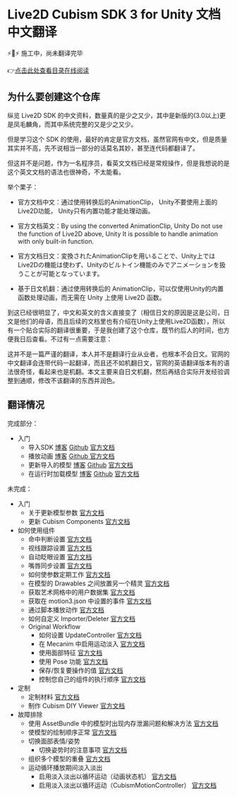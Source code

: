 # Live2D Cubism SDK 3 for Unity 文档中文翻译
⚡🚧⚡ 施工中，尚未翻译完毕

👉[点击此处查看目录在线阅读](https://blog.gtf35.top/tag/Live2D-Unity-%E6%96%87%E6%A1%A3%E7%BF%BB%E8%AF%91/)

## 为什么要创建这个仓库

纵览 Live2D SDK 的中文资料，数量真的是少之又少，其中是新版的(3.0以上)更是凤毛麟角，而其中系统完整的又是少之又少。

但是学习这个 SDK 的使用，最好的肯定是官方文档，虽然官网有中文，但是质量其实并不高，先不说相当一部分的话莫名其妙，甚至连代码都翻译了。

但这并不是问题，作为一名程序员，看英文文档已经是常规操作，但是我想说的是这个英文文档的语法也很神奇，不太能看。

举个栗子：

- 官方文档中文：通过使用转换后的AnimationClip， Unity不要使用上面的Live2D功能， Unity只有内置功能才能处理动画。

- 官方文档英文：By using the converted AnimationClip, Unity Do not use the function of Live2D above, Unity It is possible to handle animation with only built-in function.

- 官方文档日文：変換されたAnimationClipを用いることで、Unity上ではLive2Dの機能は使わず、Unityのビルトイン機能のみでアニメーションを扱うことが可能となっています。

- 基于日文机翻：通过使用转换后的 AnimationClip，可以仅使用Unity的内置函数处理动画，而无需在 Unity 上使用 Live2D 函数。

到这已经很明显了，中文和英文的含义直接变了（相信日文的原因是这是公司，日文是他们的母语，而且后续的文档里也有介绍在Unity上使用Live2D函数），所以有一个贴合实际的翻译很重要，于是我创建了这个仓库，既节约后人的时间，也方便我日后查看。不过有一点需要注意：

这并不是一篇严谨的翻译，本人并不是翻译行业从业者，也根本不会日文。官网的中文翻译会连带代码一起翻译，而且还不如机翻日文，官网的英语翻译版本有的语法很奇怪，看起来也是机翻。本文主要来自日文机翻，然后再结合实际开发经验调整到通顺，修改不该翻译的东西并润色。

## 翻译情况

完成部分：

- 入门
  - 导入SDK    [博客](https://blog.gtf35.top/cubism-sdk-tutorials-getting-started-sdk-import/) [Github](https://github.com/gtf35/live2d_unity_sdk_chinese_document/blob/main/%E5%85%A5%E9%97%A8/%E5%AF%BC%E5%85%A5SDK.md) [官方文档](https://docs.live2d.com/cubism-sdk-tutorials/getting-started/)
  - 播放动画    [博客](https://blog.gtf35.top/cubism-sdk-tutorials-getting-started-animation/) [Github ](https://github.com/gtf35/live2d_unity_sdk_chinese_document/blob/main/%E5%85%A5%E9%97%A8/%E6%92%AD%E6%94%BE%E5%8A%A8%E7%94%BB.md) [官方文档](https://docs.live2d.com/cubism-sdk-tutorials/animation/)
  - 更新导入的模型    [博客](https://blog.gtf35.top/cubism-sdk-tutorials-getting-started-reimportmodel/) [Github](https://github.com/gtf35/live2d_unity_sdk_chinese_document/blob/main/%E5%85%A5%E9%97%A8/%E6%9B%B4%E6%96%B0%E5%AF%BC%E5%85%A5%E7%9A%84%E6%A8%A1%E5%9E%8B.md) [官方文档](https://docs.live2d.com/cubism-sdk-tutorials/reimportmodel/)
  - 在运行时加载模型    [博客](https://blog.gtf35.top/cubism-sdk-tutorials-getting-started-initializemodel/) [Github](https://github.com/gtf35/live2d_unity_sdk_chinese_document/blob/main/%E5%85%A5%E9%97%A8/%E5%9C%A8%E8%BF%90%E8%A1%8C%E6%97%B6%E5%8A%A0%E8%BD%BD%E6%A8%A1%E5%9E%8B.md) [官方文档](https://docs.live2d.com/cubism-sdk-tutorials/initializemodel/)

未完成：

- 入门
  - 关于更新模型参数    [官方文档](https://docs.live2d.com/cubism-sdk-tutorials/about-parameterupdating-of-model/)
  - 更新 Cubism Components    [官方文档](https://docs.live2d.com/cubism-sdk-tutorials/update-components/)
- 如何使用组件
  - 命中判断设置    [官方文档](https://docs.live2d.com/cubism-sdk-tutorials/hittest/)
  - 视线跟踪设置    [官方文档](https://docs.live2d.com/cubism-sdk-tutorials/lookat/)
  - 自动眨眼设置    [官方文档](https://docs.live2d.com/cubism-sdk-tutorials/eyeblink/)
  - 嘴唇同步设置    [官方文档](https://docs.live2d.com/cubism-sdk-tutorials/lipsync/)
  - 如何使参数定期工作    [官方文档](https://docs.live2d.com/cubism-sdk-tutorials/harmonicmotion/)
  - 在模型的 Drawables 之间放置另一个精灵    [官方文档](https://docs.live2d.com/cubism-sdk-tutorials/betweendrawables/)
  - 获取艺术网格中的用户数据集    [官方文档](https://docs.live2d.com/cubism-sdk-tutorials/userdata-drawable/)
  - 获取在 motion3.json 中设置的事件    [官方文档](https://docs.live2d.com/cubism-sdk-tutorials/motion-event/)
  - 通过脚本播放动作    [官方文档](https://docs.live2d.com/cubism-sdk-tutorials/motion-unity-ow/)
  - 如何自定义 Importer/Deleter    [官方文档](https://docs.live2d.com/cubism-sdk-tutorials/customize-importer/)
  - Original Workflow
    - 如何设置 UpdateController    [官方文档](https://docs.live2d.com/cubism-sdk-tutorials/updatecontroller/)
    - 在 Mecanim 中启用运动淡入    [官方文档](https://docs.live2d.com/cubism-sdk-tutorials/motionfade/)
    - 使用面部特征    [官方文档](https://docs.live2d.com/cubism-sdk-tutorials/expression/)
    - 使用 Pose 功能    [官方文档](https://docs.live2d.com/cubism-sdk-tutorials/pose-unity/)
    - 保存/恢复要操作的值    [官方文档](https://docs.live2d.com/cubism-sdk-tutorials/parameterstore/)
    - 控制您自己的组件的执行顺序    [官方文档](https://docs.live2d.com/cubism-sdk-tutorials/using-update-controller/)
- 定制
  - 定制材料    [官方文档](https://docs.live2d.com/cubism-sdk-tutorials/unity-material-customization/)
  - 制作 Cubism DIY Viewer    [官方文档](https://docs.live2d.com/cubism-sdk-tutorials/use-cubismdiyviewer/)
- 故障排除
  - 使用 AssetBundle 中的模型时出现内存泄漏问题和解决方法    [官方文档](https://docs.live2d.com/cubism-sdk-tutorials/issue-of-assetbundle/)
  - 使模型的绘制顺序正常    [官方文档](https://docs.live2d.com/cubism-sdk-tutorials/sortrendering/)
  - 切换面部表情/姿势
    - 切换姿势时的注意事项    [官方文档](https://docs.live2d.com/cubism-sdk-tutorials/attention-changepose/)
  - 组织多个模型的重叠    [官方文档](https://docs.live2d.com/cubism-sdk-tutorials/orderinlayer/)
  - 运动循环播放期间淡入淡出
    - 启用淡入淡出以循环运动（动画状态机）    [官方文档](https://docs.live2d.com/cubism-sdk-tutorials/loop-playback-with-fade-animator/)
    - 启用淡入淡出以循环运动（CubismMotionController）    [官方文档](https://docs.live2d.com/cubism-sdk-tutorials/loop-playback-with-fade-cubism/)
